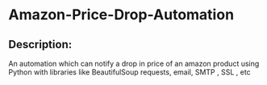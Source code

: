 # Amazon-Price-Drop-Automation

## Description:
An automation which can notify a drop in price of an amazon product using Python with libraries like BeautifulSoup requests, email, SMTP , SSL , etc
